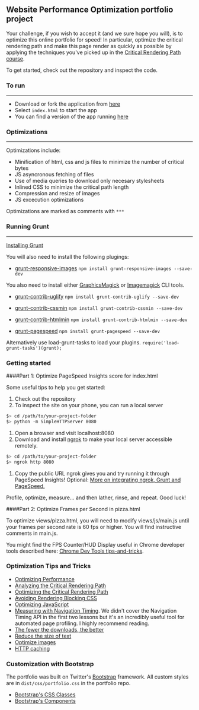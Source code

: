 ## Website Performance Optimization portfolio project

Your challenge, if you wish to accept it (and we sure hope you will), is to optimize this online portfolio for speed! In particular, optimize the critical rendering path and make this page render as quickly as possible by applying the techniques you've picked up in the [Critical Rendering Path course](https://www.udacity.com/course/ud884).

To get started, check out the repository and inspect the code.

### To run
---------------------------
- Download or fork the application from [here](https://github.com/AaronJuarez/website-optimization)
- Select ```index.html``` to start the app
- You can find a version of the app running [here](http://aaronjuarez.github.io/website-optimization/)

### Optimizations
---------------------------
Optimizations include:
- Minification of html, css and js files to minimize the number of critical bytes
- JS asyncronous fetching of files
- Use of media queries to download only necesary stylesheets
- Inlined CSS to minimize the critical path length
- Compression and resize of images
- JS excecution optimizations

Optimizations are marked as comments with ```***```

### Running Grunt
----------------------------
[Installing Grunt](http://gruntjs.com/getting-started)

You will also need to install the following plugings:
- [grunt-responsive-images](https://github.com/andismith/grunt-responsive-images)
```npm install grunt-responsive-images --save-dev```

You also need to install either [GraphicsMagick](https://sourceforge.net/projects/graphicsmagick/files/graphicsmagick/) or [Imagemagick](http://www.imagemagick.org/script/binary-releases.php) CLI tools.

- [grunt-contrib-uglify](https://github.com/gruntjs/grunt-contrib-uglify)
```npm install grunt-contrib-uglify --save-dev```

- [grunt-contrib-cssmin](https://github.com/gruntjs/grunt-contrib-cssmin)
```npm install grunt-contrib-cssmin --save-dev```

- [grunt-contrib-htmlmin](https://github.com/gruntjs/grunt-contrib-htmlmin)
```npm install grunt-contrib-htmlmin --save-dev```

- [grunt-pagespeed](https://www.npmjs.com/package/grunt-pagespeed)
```npm install grunt-pagespeed --save-dev```

Alternatively use load-grunt-tasks to load your plugins.
```require('load-grunt-tasks')(grunt);```


### Getting started

####Part 1: Optimize PageSpeed Insights score for index.html

Some useful tips to help you get started:

1. Check out the repository
1. To inspect the site on your phone, you can run a local server

  ```bash
  $> cd /path/to/your-project-folder
  $> python -m SimpleHTTPServer 8080
  ```

1. Open a browser and visit localhost:8080
1. Download and install [ngrok](https://ngrok.com/) to make your local server accessible remotely.

  ``` bash
  $> cd /path/to/your-project-folder
  $> ngrok http 8080
  ```

1. Copy the public URL ngrok gives you and try running it through PageSpeed Insights! Optional: [More on integrating ngrok, Grunt and PageSpeed.](http://www.jamescryer.com/2014/06/12/grunt-pagespeed-and-ngrok-locally-testing/)

Profile, optimize, measure... and then lather, rinse, and repeat. Good luck!

####Part 2: Optimize Frames per Second in pizza.html

To optimize views/pizza.html, you will need to modify views/js/main.js until your frames per second rate is 60 fps or higher. You will find instructive comments in main.js.

You might find the FPS Counter/HUD Display useful in Chrome developer tools described here: [Chrome Dev Tools tips-and-tricks](https://developer.chrome.com/devtools/docs/tips-and-tricks).

### Optimization Tips and Tricks
* [Optimizing Performance](https://developers.google.com/web/fundamentals/performance/ "web performance")
* [Analyzing the Critical Rendering Path](https://developers.google.com/web/fundamentals/performance/critical-rendering-path/analyzing-crp.html "analyzing crp")
* [Optimizing the Critical Rendering Path](https://developers.google.com/web/fundamentals/performance/critical-rendering-path/optimizing-critical-rendering-path.html "optimize the crp!")
* [Avoiding Rendering Blocking CSS](https://developers.google.com/web/fundamentals/performance/critical-rendering-path/render-blocking-css.html "render blocking css")
* [Optimizing JavaScript](https://developers.google.com/web/fundamentals/performance/critical-rendering-path/adding-interactivity-with-javascript.html "javascript")
* [Measuring with Navigation Timing](https://developers.google.com/web/fundamentals/performance/critical-rendering-path/measure-crp.html "nav timing api"). We didn't cover the Navigation Timing API in the first two lessons but it's an incredibly useful tool for automated page profiling. I highly recommend reading.
* <a href="https://developers.google.com/web/fundamentals/performance/optimizing-content-efficiency/eliminate-downloads.html">The fewer the downloads, the better</a>
* <a href="https://developers.google.com/web/fundamentals/performance/optimizing-content-efficiency/optimize-encoding-and-transfer.html">Reduce the size of text</a>
* <a href="https://developers.google.com/web/fundamentals/performance/optimizing-content-efficiency/image-optimization.html">Optimize images</a>
* <a href="https://developers.google.com/web/fundamentals/performance/optimizing-content-efficiency/http-caching.html">HTTP caching</a>

### Customization with Bootstrap
The portfolio was built on Twitter's <a href="http://getbootstrap.com/">Bootstrap</a> framework. All custom styles are in `dist/css/portfolio.css` in the portfolio repo.

* <a href="http://getbootstrap.com/css/">Bootstrap's CSS Classes</a>
* <a href="http://getbootstrap.com/components/">Bootstrap's Components</a>
